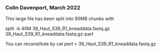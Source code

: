 ### Colin Davenport, March 2022

This large file has been split into 90MB chunks with 

split -b 40M 39_Haut_S39_R1_kneaddata.fastq.gz 39_Haut_S39_R1_kneaddata.fastq.gz-part

You can reconstitute by 
cat *part* > 39_Haut_S39_R1_kneaddata.fastq.gz
